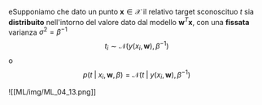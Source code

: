 eSupponiamo che dato un punto $\mathbf{x} \in \mathcal{X}$ il relativo target sconoscituo $t$ sia **distribuito** nell'intorno del valore dato dal modello $\mathbf{w}^T\mathbf{x}$, con una **fissata** varianza $\sigma^2=\beta^{-1}$ $$t_i \sim \mathcal{N}(y(x_i, \mathbf{w}), \beta^{-1})$$ o $$p(t \;\vert\; x_i, \mathbf{w}, \beta) = \mathcal{N}(t \;\vert\; y(x_i, \mathbf{w}), \beta^{-1})$$

![[ML/img/ML_04_13.png]]

